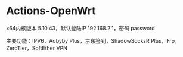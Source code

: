 # Actions-OpenWrt  

x64内核版本 5.10.43，默认登陆IP 192.168.2.1，密码 password

主要功能：IPV6，Adbyby Plus，京东签到，ShadowSocksR Plus，Frp，ZeroTier，SoftEther VPN
